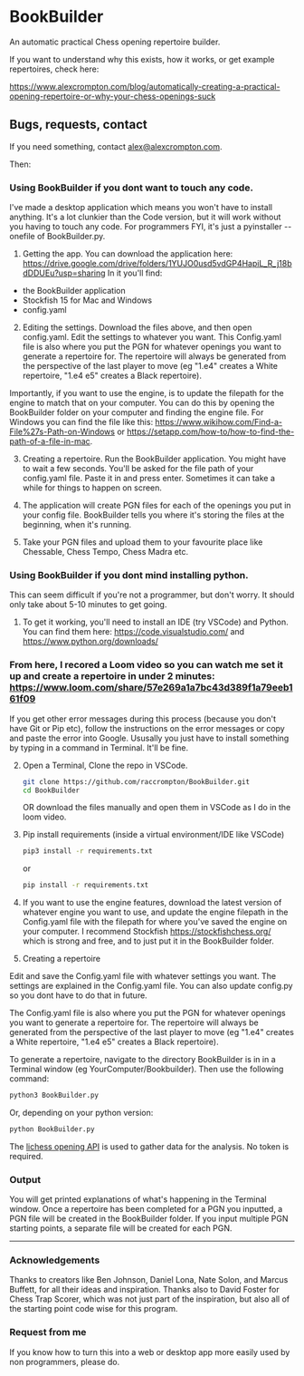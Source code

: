 

# BookBuilder
An automatic practical Chess opening repertoire builder.


If you want to understand why this exists, how it works, or get example repertoires, check here:

https://www.alexcrompton.com/blog/automatically-creating-a-practical-opening-repertoire-or-why-your-chess-openings-suck


## Bugs, requests, contact
If you need something, contact alex@alexcrompton.com.

Then:

<!-- INSTALLATION -->
### Using BookBuilder if you dont want to touch any code.
I've made a desktop application which means you won't have to install anything. It's a lot clunkier than the Code version, but it will work without you having to touch any code. For programmers FYI, it's just a pyinstaller --onefile of BookBuilder.py.

1. Getting the app.
You can download the application here: https://drive.google.com/drive/folders/1YUJO0usd5vdGP4HapiL_R_j18bdDDUEu?usp=sharing
In it you'll find:
- the BookBuilder application
- Stockfish 15 for Mac and Windows
- config.yaml

2. Editing the settings.
Download the files above, and then open config.yaml. Edit the settings to whatever you want. This Config.yaml file is also where you put the PGN for whatever openings you want to generate a repertoire for. The repertoire will always be generated from the perspective of the last player to move (eg "1.e4" creates a White repertoire, "1.e4 e5" creates a Black repertoire).

Importantly, if you want to use the engine, is to update the filepath for the engine to match that on your computer. You can do this by opening the BookBuilder folder on your computer and finding the engine file. For Windows you can find the file like this: https://www.wikihow.com/Find-a-File%27s-Path-on-Windows or https://setapp.com/how-to/how-to-find-the-path-of-a-file-in-mac.

3. Creating a repertoire.
Run the BookBuilder application. You might have to wait a few seconds. You'll be asked for the file path of your config.yaml file. Paste it in and press enter. Sometimes it can take a while for things to happen on screen.

4. The application will create PGN files for each of the openings you put in your config file. BookBuilder tells you where it's storing the files at the beginning, when it's running.

5. Take your PGN files and upload them to your favourite place like Chessable, Chess Tempo, Chess Madra etc.


<!-- INSTALLATION -->
### Using BookBuilder if you dont mind installing python.

This can seem difficult if you're not a programmer, but don't worry. It should only take about 5-10 minutes to get going.

1. To get it working, you'll need to install an IDE (try VSCode) and Python. You can find them here: https://code.visualstudio.com/ and https://www.python.org/downloads/ 

### From here, I recored a Loom video so you can watch me set it up and create a repertoire in under 2 minutes: https://www.loom.com/share/57e269a1a7bc43d389f1a79eeb161f09

If you get other error messages during this process (because you don't have Git or Pip etc), follow the instructions on the error messages or copy and paste the error into Google. Ususally you just have to install something by typing in a command in Terminal. It'll be fine.



2. Open a Terminal, Clone the repo in VSCode.
   ```sh
   git clone https://github.com/raccrompton/BookBuilder.git
   cd BookBuilder
   ```
   OR
   download the files manually and open them in VSCode as I do in the loom video.
   
3. Pip install requirements (inside a virtual environment/IDE like VSCode)
   ```sh
   pip3 install -r requirements.txt
   ```
   or
      ```sh
   pip install -r requirements.txt
   ```
   
4. If you want to use the engine features, download the latest version of whatever engine you want to use, and update the engine filepath in the Config.yaml file with the filepath for where you've saved the engine on your computer. I recommend Stockfish https://stockfishchess.org/ which is strong and free, and to just put it in the BookBuilder folder.


5. Creating a repertoire

Edit and save the Config.yaml file with whatever settings you want. The settings are explained in the Config.yaml file. You can also update config.py so you dont have to do that in future.

The Config.yaml file is also where you put the PGN for whatever openings you want to generate a repertoire for. The repertoire will always be generated from the perspective of the last player to move (eg "1.e4" creates a White repertoire, "1.e4 e5" creates a Black repertoire).

To generate a repertoire, navigate to the directory BookBuilder is in in a Terminal window (eg YourComputer/Bookbuilder). Then use the following command:

   ```sh
   python3 BookBuilder.py
   ```
Or, depending on your python version:

   ```sh
   python BookBuilder.py
   ```


The [lichess opening API](https://lichess.org/api) is used to gather data for the analysis. No token is required.



### Output
You will get printed explanations of what's happening in the Terminal window. Once a repertoire has been completed for a PGN you inputted, a PGN file will be created in the BookBuilder folder. If you input multiple PGN starting points, a separate file will be created for each PGN.

---
<!-- ACKNOWLEDGEMENTS -->
### Acknowledgements

Thanks to creators like Ben Johnson, Daniel Lona, Nate Solon, and Marcus Buffett, for all their ideas and inspiration. Thanks also to David Foster for Chess Trap Scorer, which was not just part of the inspiration, but also all of the starting point code wise for this program. 

### Request from me
If you know how to turn this into a web or desktop app more easily used by non programmers, please do.
